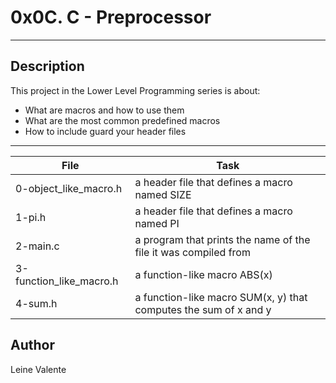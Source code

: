 # 0x0C. C - Preprocessor
---
## Description

This project in the Lower Level Programming series is about:

 * What are macros and how to use them
 * What are the most common predefined macros
 * How to include guard your header files

---
File|Task
---|---
0-object_like_macro.h | a header file that defines a macro named SIZE
1-pi.h | a header file that defines a macro named PI
2-main.c | a program that prints the name of the file it was compiled from
3-function_like_macro.h | a function-like macro ABS(x)
4-sum.h |  a function-like macro SUM(x, y) that computes the sum of x and y

## Author
Leine Valente